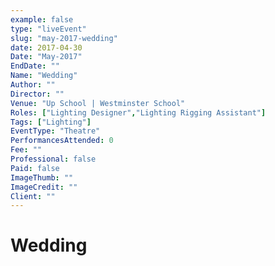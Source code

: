 ```yaml
---
example: false
type: "liveEvent"
slug: "may-2017-wedding"
date: 2017-04-30
Date: "May-2017"
EndDate: ""
Name: "Wedding"
Author: ""
Director: ""
Venue: "Up School | Westminster School"
Roles: ["Lighting Designer","Lighting Rigging Assistant"]
Tags: ["Lighting"]
EventType: "Theatre"
PerformancesAttended: 0
Fee: ""
Professional: false
Paid: false
ImageThumb: ""
ImageCredit: ""
Client: ""
---
```


# Wedding

